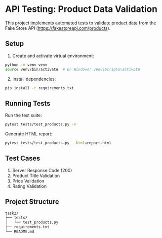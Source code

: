 # API Testing: Product Data Validation

This project implements automated tests to validate product data from the Fake Store API (<https://fakestoreapi.com/products>).

## Setup

1. Create and activate virtual environment:

```bash
python -m venv venv
source venv/bin/activate  # On Windows: venv\Scripts\activate
```

2. Install dependencies:

```bash
pip install -r requirements.txt
```

## Running Tests

Run the test suite:

```bash
pytest tests/test_products.py -v
```

Generate HTML report:

```bash
pytest tests/test_products.py --html=report.html
```

## Test Cases

1. Server Response Code (200)
2. Product Title Validation
3. Price Validation
4. Rating Validation

## Project Structure

``` sh
task2/
├── tests/
│   └── test_products.py
├── requirements.txt
└── README.md
```
